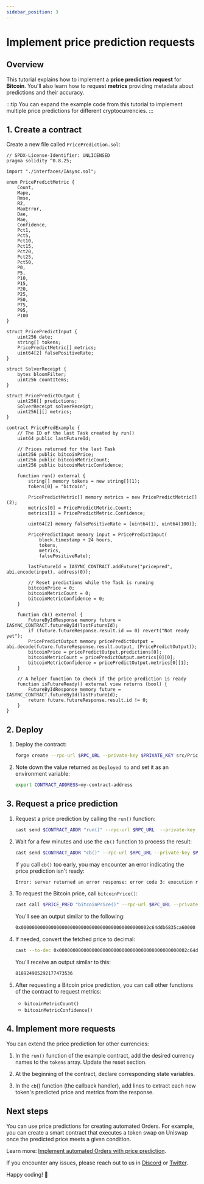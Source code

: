 ```yaml
---
sidebar_position: 3
---
```


# Implement price prediction requests

## Overview

This tutorial explains how to implement a **price prediction request** for **Bitcoin**. You'll also learn how to request **metrics** providing metadata about predictions and their accuracy.

:::tip
You can expand the example code from this tutorial to implement multiple price predictions for different cryptocurrencies.
:::

## 1. Create a contract

Create a new file called `PricePrediction.sol`:

```solidity title="warden-pricepredictions/src/PricePrediction.sol"
// SPDX-License-Identifier: UNLICENSED
pragma solidity ^0.8.25;

import "./interfaces/IAsync.sol";

enum PricePredictMetric {
    Count,
    Mape,
    Rmse,
    R2,
    MaxError,
    Dae,
    Mae,
    Confidence,
    Pct1,
    Pct5,
    Pct10,
    Pct15,
    Pct20,
    Pct25,
    Pct50,
    P0,
    P5,
    P10,
    P15,
    P20,
    P25,
    P50,
    P75,
    P95,
    P100
}

struct PricePredictInput {
    uint256 date;
    string[] tokens;
    PricePredictMetric[] metrics;
    uint64[2] falsePositiveRate;
}

struct SolverReceipt {
    bytes bloomFilter;
    uint256 countItems;
}

struct PricePredictOutput {
    uint256[] predictions;
    SolverReceipt solverReceipt;
    uint256[][] metrics;
}

contract PricePredExample {
    // The ID of the last Task created by run()
    uint64 public lastFutureId;

    // Prices returned for the last Task
    uint256 public bitcoinPrice;
    uint256 public bitcoinMetricCount;
    uint256 public bitcoinMetricConfidence;

    function run() external {
        string[] memory tokens = new string[](1);
        tokens[0] = "bitcoin";

        PricePredictMetric[] memory metrics = new PricePredictMetric[](2);
        metrics[0] = PricePredictMetric.Count;
        metrics[1] = PricePredictMetric.Confidence;

        uint64[2] memory falsePositiveRate = [uint64(1), uint64(100)];

        PricePredictInput memory input = PricePredictInput(
            block.timestamp + 24 hours,
            tokens,
            metrics,
            falsePositiveRate);
        
        lastFutureId = IASYNC_CONTRACT.addFuture("pricepred", abi.encode(input), address(0));

        // Reset predictions while the Task is running
        bitcoinPrice = 0;
        bitcoinMetricCount = 0;
        bitcoinMetricConfidence = 0;
    }

    function cb() external {
        FutureByIdResponse memory future = IASYNC_CONTRACT.futureById(lastFutureId);
        if (future.futureResponse.result.id == 0) revert("Not ready yet"); 
        PricePredictOutput memory pricePredictOutput = abi.decode(future.futureResponse.result.output, (PricePredictOutput));
        bitcoinPrice = pricePredictOutput.predictions[0];
        bitcoinMetricCount = pricePredictOutput.metrics[0][0];
        bitcoinMetricConfidence = pricePredictOutput.metrics[0][1];
    }
    
    // A helper function to check if the price prediction is ready
    function isFutureReady() external view returns (bool) {
        FutureByIdResponse memory future = IASYNC_CONTRACT.futureById(lastFutureId);
        return future.futureResponse.result.id != 0;
    }
}
```

## 2. Deploy

1. Deploy the contract:
   
   ```bash
   forge create --rpc-url $RPC_URL --private-key $PRIVATE_KEY src/PricePrediction.sol:PricePredExample --broadcast
   ```

2. Note down the value returned as `Deployed to` and set it as an environment variable:
   
   ```bash
   export CONTRACT_ADDRESS=my-contract-address
   ```

## 3. Request a price prediction

1. Request a price prediction by calling the `run()` function:
   
   ```bash
   cast send $CONTRACT_ADDR "run()" --rpc-url $RPC_URL  --private-key $PRIVATE_KEY
   ```
  
2. Wait for a few minutes and use the `cb()` function to process the result:
   
   ```bash
   cast send $CONTRACT_ADDR "cb()" --rpc-url $RPC_URL --private-key $PRIVATE_KEY
   ```
   
   If you call `cb()` too early, you may encounter an error indicating the price prediction isn't ready:
   
   ```bash
   Error: server returned an error response: error code 3: execution reverted: Not ready yet, data: "0x08c379a00000000000000000000000000000000000000000000000000000000000000020000000000000000000000000000000000000000000000000000000000000000d4e6f742072656164792079657400000000000000000000000000000000000000"
   ```

3. To request the Bitcoin price, call `bitcoinPrice()`:
   
   ```bash
   cast call $PRICE_PRED "bitcoinPrice()" --rpc-url $RPC_URL --private-key $PRIVATE_KEY
   ```
   
   You'll see an output similar to the following:
   
   ```bash
   0x00000000000000000000000000000000000000000000002c64ddb6835ca60000
   ```
   
4. If needed, convert the fetched price to decimal:
   
   ```bash
   cast --to-dec 0x00000000000000000000000000000000000000000000002c64ddb6835ca60000
   ```

   You'll receive an output similar to this:

   ```bash
   818924905292177473536
   ```

5. After requesting a Bitcoin price prediction, you can call other functions of the contract to request metrics:

   - `bitcoinMetricCount()`
   - `bitcoinMetricConfidence()`

## 4. Implement more requests

You can extend the price prediction for other currencies:

1. In the `run()` function of the example contract, add the desired currency names to the `tokens` array. Update the reset section.

2. At the beginning of the contract, declare corresponding state variables.

3. In the `cb`() function (the callback handler), add lines to extract each new token's predicted price and metrics from the response.

## Next steps

You can use price predictions for creating automated Orders. For example, you can create a smart contract that executes a token swap on Uniswap once the predicted price meets a given condition.

Learn more: [Implement automated Orders with price prediction](/build-an-agent/build-an-onchain-ai-agent/implement-orders-with-price-prediction).

If you encounter any issues, please reach out to us in [Discord](https://discord.com/invite/wardenprotocol) or [Twitter](https://twitter.com/wardenprotocol).

Happy coding! 🚀
